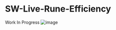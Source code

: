 # SW-Live-Rune-Efficiency
Work In Progress
![image](https://github.com/qsypoq/SW-Live-Rune-Efficiency/assets/15003491/e3220ffe-904c-44d4-969a-cacaf23a50f3)


